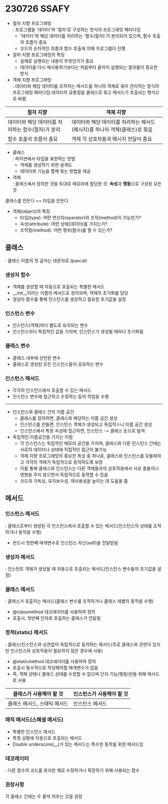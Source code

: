 # 230726 SSAFY
* 절차 지향 프로그래밍<br>
: 프로그램을 '데이터'와 '절차'로 구성하는 방식의 프로그래밍 패러다임
    * '데이터'와 해당 데이터를 처리하는 '함수(절차)'가 분리되어 있으며, 함수 호출의 흐름이 중요
    * 코드의 순차적인 흐름과 함수 호출에 의해 프로그램이 진행
* 절차 지향 프로그래밍의 특징
    * 실제로 실행되는 내용이 무엇인가가 중요
    * 데이터를 다시 재사용하기보다는 처음부터 끝까지 실행되는 결과물이 중요한 방식
* 객체 지향 프로그래밍<br>
: 데이터와 해당 데이터를 조작하는 메서드를 하나의 객체로 묶어 관리하는 방식의 프로그래밍 패러다임
데이터의 공통점을 클래스로 묶고
메서드가 호출되는 형식으로 바뀜


|절차 지향|객체 지향|
|---|---|
|데이터와 해당 데이터를 처리하는 함수(절차)가 분리|데이터와 해당 데이터를 처리하는 메서드(메시지)를 하나의 객체(클래스)로 묶음|
|함수 호출의 흐름이 중요|객체 각 상호작용과 메시지 전달이 중요|

* 클래스<br>
: 파이썬에서 타입을 표현하는 방법
    * 객체를 생성하기 위한 설계도
    * 데이터와 기능을 함께 묶는 방법을 제공
* 객체<br>
: 클래스에서 정의한 것을 토대로 메모리에 할당한 것. **속성**과 **행동**으로 구성된 모든 것

클래스를 만든다 == 타입을 만든다

* 객체(object)의 특징
    * 타입(type): 어떤 연산자(operator)와 조작(method)이 가능한가?
    * 속성(attribute): 어떤 상태(데이터)를 가지는가?
    * 조작법(method): 어떤 행위(함수)를 할 수 있는가?

## 클래스
: 클래스 이름의 첫 글자는 대문자로 (pascal)
### 생성자 함수
* 객체를 생성할 때 자동으로 호출되는 특별한 메서드
* __init__이라는 이름의 메서드로 정의되며, 객체의 초기화를 담당
* 생성자 함수를 통해 인스턴스를 생성하고 필요한 초기값을 설정
### 인스턴스 변수
* 인스턴스(객체)마다 별도로 유지되는 변수
* 인스턴스마다 독립적인 값을 가지며, 인스턴스가 생성될 때마다 초기화됨
### 클래스 변수
* 클래스 내부에 선언된 변수
* 클래스로 생성된 모든 인스턴스들이 공유하는 변수
### 인스턴스 매서드
* 각각의 인스턴스에서 호출할 수 있는 메서드
* 인스턴스 변수에 접근하고 수정하는 등의 작업을 수행
---
* 인스턴스와 클래스 간의 이름 공간
    * 클래스를 정의하면, 클래스와 해당하는 이름 공간 생성
    * 인스턴스를 만들면, 인스턴스 객체가 생성되고 독립적ㅇ니 이름 공간 생성
    * 인스턴스에서 특정 속성에 접근하면, 인스턴스 -> 클래스 순으로 탐색
* 독립적인 이름공간을 가지는 이점
    * 각 인스턴스는 독립적인 메모리 공간을 가지며, 클래스와 다른 인스턴스 간에는 서로의 데이터나 상태에 직접적인 접근이 불가능
    * 객체 지향 프로그래밍의 중요한 특성 중 하나로, 클래스와 인스턴스를 모듈화하고 각각의 객체가 독립적으로 동작하도록 보장
    * 이를 통해 클래스와 인스턴스는 다른 객체들과의 상호작용에서 서로 충돌이나 영향을 주지 않으면서 독립적으로 동작할 수 있음
    * 코드의 가독성, 유지보수성, 재사용성을 높이는 데 도움을 줌
## 메서드
### 인스턴스 메서드
: 클래스로부터 생성된 각 인스턴스에서 호출할 수 있는 메서드(인스턴스의 상태를 조작하거나 동작을 수행)
* 반드시 첫번째 매개변수로 인스턴스 자신(self)을 전달받음
### 생성자 메서드
: 인스턴트 객체가 생성될 때 자동으로 호출되는 메서드(인스턴스 변수들의 초기값을 설정)
### 클래스 메서드
: 클래스가 호출하는 메서드(클래스 변수를 조작하거나 클래스 레벨의 동작을 수행)
* @classmethod 데코레이터를 사용하여 정의
* 호출시, 첫번째 인자로 호출하는 클래스가 전달됨
### 정적(static) 메서드
: 클래스/인스턴스와 상관없이 독립적으로 동작하는 메서드(주로 클래스와 관련이 있지만 인스턴스와 상호작용이 필요하지 않은 경우에 사용)
* @staticmethod 데코레이터를 사용하여 정의
* 호출시 필수적으로 작성해야할 매개변수가 없음
* 즉, 객체 상태나 클래스 상태를 수정할 수 없으며 단지 기능(행동)만들 위해 메서드로 사용

|클래스가 사용해야 할 것|인스턴스가 사용해야 할 것|
|---|---|
|클래스 메서드, 스태틱 메서드|인스턴스 메서드|

### 매직 메서드(스페셜 메서드)
* 특별한 인스턴스 메서드
* 특정 상황에 자동으로 호출되는 메서드
* Double underscore(__)가 있는 메서드는 특수한 동작을 위한 메서드임

### 데코레이터
: 다른 함수의 코드를 유지한 채로 수정하거나 확장하기 위해 사용되는 함수

### 권장사항
각 클래스 간에는 두 줄씩 띄우는 것을 권장